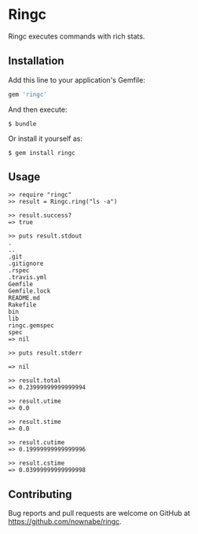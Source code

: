 # Ringc

Ringc executes commands with rich stats.

## Installation

Add this line to your application's Gemfile:

```ruby
gem 'ringc'
```

And then execute:

    $ bundle

Or install it yourself as:

    $ gem install ringc

## Usage

```irb
>> require "ringc"
>> result = Ringc.ring("ls -a")

>> result.success?
=> true

>> puts result.stdout
.
..
.git
.gitignore
.rspec
.travis.yml
Gemfile
Gemfile.lock
README.md
Rakefile
bin
lib
ringc.gemspec
spec
=> nil

>> puts result.stderr

=> nil

>> result.total
=> 0.23999999999999994

>> result.utime
=> 0.0

>> result.stime
=> 0.0

>> result.cutime
=> 0.19999999999999996

>> result.cstime
=> 0.03999999999999998
```

## Contributing

Bug reports and pull requests are welcome on GitHub at https://github.com/nownabe/ringc.

